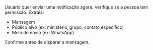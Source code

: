 Usuário quer enviar uma notificação agora. Verifique se a pessoa tem permissão. Extraia:

- Mensagem
- Público alvo (ex: ministério, grupo, contato específico)
- Meio de envio (ex: WhatsApp)

Confirme antes de disparar a mensagem.
